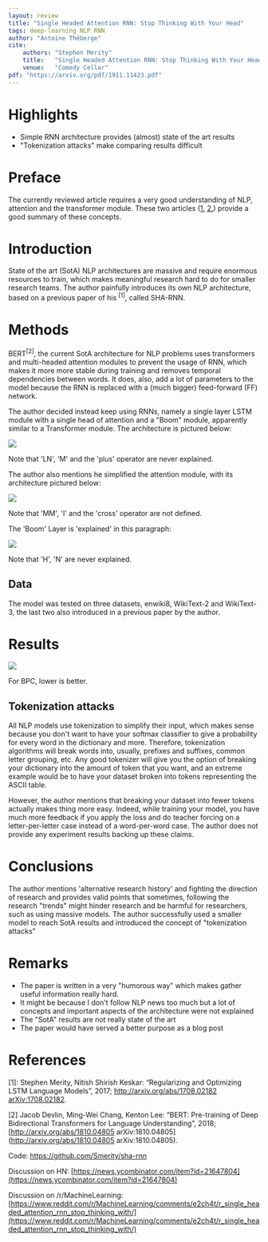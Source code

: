 ```yaml
---
layout: review
title: "Single Headed Attention RNN: Stop Thinking With Your Head"
tags: deep-learning NLP RNN
author: "Antoine Théberge"
cite:
    authors: "Stephen Merity"
    title:   "Single Headed Attention RNN: Stop Thinking With Your Head"
    venue:   "Comedy Cellar"
pdf: "https://arxiv.org/pdf/1911.11423.pdf"
---
```



# Highlights

- Simple RNN architecture provides (almost) state of the art results
- "Tokenization attacks" make comparing results difficult

# Preface

The currently reviewed article requires a very good understanding of NLP, attention and the transformer module. These two articles ([1.](https://jalammar.github.io/visualizing-neural-machine-translation-mechanics-of-seq2seq-models-with-attention/) [2.](http://jalammar.github.io/illustrated-transformer/)) provide a good summary of these concepts.

# Introduction

State of the art (SotA) NLP architectures are massive and require enormous resources to train, which makes meaningful research hard to do for smaller research teams. The author painfully introduces its own NLP architecture, based on a previous paper of his <sup>[1]</sup>, called SHA-RNN.

# Methods

BERT<sup>[2]</sup>, the current SotA architecture for NLP problems uses transformers and multi-headed attention modules to prevent the usage of RNN, which makes it more more stable during training and removes temporal dependencies between words. It does, also, add a lot of parameters to the model because the RNN is replaced with a (much bigger) feed-forward (FF) network.

The author decided instead keep using RNNs, namely a single layer LSTM module with a single head of attention and a "Boom" module, apparently similar to a Transformer module. The architecture is pictured below:

![](/article/images/sha-rnn/fig1.jpeg)

Note that 'LN', 'M' and the 'plus' operator are never explained.

The author also mentions he simplified the attention module, with its architecture pictured below:

![](/article/images/sha-rnn/fig2.jpeg)

Note that 'MM', 'I' and the 'cross'  operator are not defined.

The 'Boom' Layer is 'explained' in this paragraph:

![](/article/images/sha-rnn/fig3.jpeg)

Note that 'H', 'N' are never explained.

## Data

The model was tested on three datasets, enwiki8, WikiText-2 and WikiText-3, the last two also introduced in a previous paper by the author.

# Results

![](/article/images/sha-rnn/fig4.jpeg)

For BPC, lower is better.

## Tokenization attacks

All NLP models use tokenization to simplify their input, which makes sense because you don't want to have your softmax classifier to give a probability for every word in the dictionary and more. Therefore, tokenization algorithms will break words into, usually, prefixes and suffixes, common letter grouping, etc. Any good tokenizer will give you the option of breaking your dictionary into the amount of token that you want, and an extreme example would be to have your dataset broken into tokens representing the ASCII table.

However, the author mentions that breaking your dataset into fewer tokens actually makes thing more easy. Indeed, while training your model, you have much more feedback if you apply the loss and do teacher forcing on a letter-per-letter case instead of a word-per-word case. The author does not provide any experiment results backing up these claims.


# Conclusions

The author mentions 'alternative research history' and fighting the direction of research and provides valid points that sometimes, following the research "trends" might hinder research and be harmful for researchers, such as using massive models. The author successfully used a smaller model to reach SotA results and introduced the concept of "tokenization attacks"

# Remarks

- The paper is written in a very "humorous way" which makes gather useful information really hard.
- It might be because I don't follow NLP news too much but a lot of concepts and important aspects of the architecture were not explained
- The "SotA" results are not really state of the art
- The paper would have served a better purpose as a blog post

# References

[1]: Stephen Merity, Nitish Shirish Keskar: “Regularizing and Optimizing LSTM Language Models”, 2017; [http://arxiv.org/abs/1708.02182 arXiv:1708.02182](https://arxiv.org/pdf/1708.02182.pdf).

[2] Jacob Devlin, Ming-Wei Chang, Kenton Lee: “BERT: Pre-training of Deep Bidirectional Transformers for Language Understanding”, 2018; [http://arxiv.org/abs/1810.04805 arXiv:1810.04805](http://arxiv.org/abs/1810.04805 arXiv:1810.04805).

Code: https://github.com/Smerity/sha-rnn

Discussion on HN: [https://news.ycombinator.com/item?id=21647804](https://news.ycombinator.com/item?id=21647804)

Discussion on /r/MachineLearning: [https://www.reddit.com/r/MachineLearning/comments/e2ch4t/r_single_headed_attention_rnn_stop_thinking_with/](https://www.reddit.com/r/MachineLearning/comments/e2ch4t/r_single_headed_attention_rnn_stop_thinking_with/)
